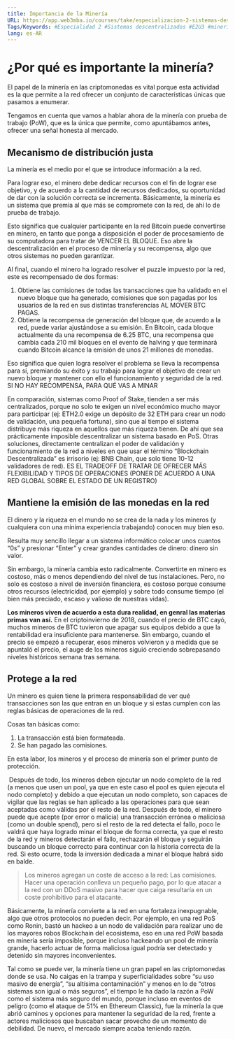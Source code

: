 ```yaml
---
title: Importancia de la Minería
URL: https://app.web3mba.io/courses/take/especializacion-2-sistemas-descentralizados/texts/37918342-01-importancia-de-la-mineria
Tags/Keywords: #Especialidad 2 #Sistemas descentralizados #E2U3 #mineria y seguridad en blockchain #mineria en blockchain #seguridad en blockchain #importancia de la mineria
lang: es-AR
---
```

# ¿Por qué es importante la minería?
El papel de la minería en las criptomonedas es vital porque esta actividad es la que permite a la red ofrecer un conjunto de características únicas que pasamos a enumerar.

Tengamos en cuenta que vamos a hablar ahora de la minería con prueba de trabajo (PoW), que es la única que permite, como apuntábamos antes, ofrecer una señal honesta al mercado.

## Mecanismo de distribución justa
La minería es el medio por el que se introduce información a la red. 

Para lograr eso, el minero debe dedicar recursos con el fin de lograr ese objetivo, y de acuerdo a la cantidad de recursos dedicados, su oportunidad de dar con la solución correcta se incrementa. Básicamente, la minería es un sistema que premia al que más se compromete con la red, de ahí lo de prueba de trabajo.

Esto significa que cualquier participante en la red Bitcoin puede convertirse en minero, en tanto que ponga a disposición el poder de procesamiento de su computadora para tratar de VENCER EL BLOQUE. Eso abre la descentralización en el proceso de minería y su recompensa, algo que otros sistemas no pueden garantizar. 

Al final, cuando el minero ha logrado resolver el puzzle impuesto por la red, este es recompensado de dos formas:
1. Obtiene las comisiones de todas las transacciones que ha validado en el nuevo bloque que ha generado, comisiones que son pagadas por los usuarios de la red en sus distintas transferencias AL MOVER BTC PAGAS. 
2. Obtiene la recompensa de generación del bloque que, de acuerdo a la red, puede variar ajustándose a su emisión. En Bitcoin, cada bloque actualmente da una recompensa de 6.25 BTC, una recompensa que cambia cada 210 mil bloques en el evento de halving y que terminará cuando Bitcoin alcance la emisión de unos 21 millones de monedas.

Eso significa que quien logra resolver el problema se lleva la recompensa para sí, premiando su éxito y su trabajo para lograr el objetivo de crear un nuevo bloque y mantener con ello el funcionamiento y seguridad de la red. SI NO HAY RECOMPENSA, PARA QUÉ VAS A MINAR

En comparación, sistemas como Proof of Stake, tienden a ser más centralizados, porque no solo te exigen un nivel económico mucho mayor para participar (ej: ETH2.0 exige un depósito de 32 ETH para crear un nodo de validación, una pequeña fortuna), sino que al tiempo el sistema distribuye más riqueza en aquellos que más riqueza tienen. De ahí que sea prácticamente imposible descentralizar un sistema basado en PoS. Otras soluciones, directamente centralizan el poder de validación y funcionamiento de la red a niveles en que usar el término “Blockchain Descentralizada” es irrisorio (ej: BNB Chain, que solo tiene 10-12 validadores de red). ES EL TRADEOFF DE TRATAR DE OFRECER MÁS FLEXIBILIDAD Y TIPOS DE OPERACIONES (PONER DE ACUERDO A UNA RED GLOBAL SOBRE EL ESTADO DE UN REGISTRO)

## Mantiene la emisión de las monedas en la red
El dinero y la riqueza en el mundo no se crea de la nada y los mineros (y cualquiera con una mínima experiencia trabajando) conocen muy bien eso.

Resulta muy sencillo llegar a un sistema informático colocar unos cuantos “0s” y presionar “Enter” y crear grandes cantidades de dinero: dinero sin valor. 

Sin embargo, la minería cambia esto radicalmente. Convertirte en minero es costoso, más o menos dependiendo del nivel de tus instalaciones. Pero, no solo es costoso a nivel de inversión financiera, es costoso porque consume otros recursos (electricidad, por ejemplo) y sobre todo consume tiempo (el bien más preciado, escaso y valioso de nuestras vidas).  

**Los mineros viven de acuerdo a esta dura realidad, en genral las materias primas van así.** En el criptoinvierno de 2018, cuando el precio de BTC cayó, muchos mineros de BTC tuvieron que apagar sus equipos debido a que la rentabilidad era insuficiente para mantenerse. Sin embargo, cuando el precio se empezó a recuperar, esos mineros volvieron y a medida que se apuntaló el precio, el auge de los mineros siguió creciendo sobrepasando niveles históricos semana tras semana. 

## Protege a la red
Un minero es quien tiene la primera responsabilidad de ver qué transacciones son las que entran en un bloque y si estas cumplen con las reglas básicas de operaciones de la red. 

Cosas tan básicas como:
1. La transacción está bien formateada. 
2. Se han pagado las comisiones. 

En esta labor, los mineros y el proceso de minería son el primer punto de protección.

 Después de todo, los mineros deben ejecutar un nodo completo de la red (a menos que usen un pool, ya que en este caso el pool es quien ejecuta el nodo completo) y debido a que ejecutan un nodo completo, son capaces de vigilar que las reglas se han aplicado a las operaciones para que sean aceptadas como válidas por el resto de la red. Después de todo, el minero puede que acepte (por error o malicia) una transacción errónea o maliciosa (como un double spend), pero si el resto de la red detecta el fallo, poco le valdrá que haya logrado minar el bloque de forma correcta, ya que el resto de la red y mineros detectarán el fallo, rechazarán el bloque y seguirán buscando un bloque correcto para continuar con la historia correcta de la red. Si esto ocurre, toda la inversión dedicada a minar el bloque habrá sido en balde.

> Los mineros agregan un coste de acceso a la red: Las comisiones.  
> Hacer una operación conlleva un pequeño pago, por lo que atacar a la red con un DDoS masivo para hacer que caiga resultaría en un coste prohibitivo para el atacante. 

Básicamente, la minería convierte a la red en una fortaleza inexpugnable, algo que otros protocolos no pueden decir. Por ejemplo, en una red PoS como Ronin, bastó un hackeo a un nodo de validación para realizar uno de los mayores robos Blockchain del ecosistema, eso en una red PoW basada en minería sería imposible, porque incluso hackeando un pool de minería grande, hacerlo actuar de forma maliciosa igual podría ser detectado y detenido sin mayores inconvenientes.

Tal como se puede ver, la minería tiene un gran papel en las criptomonedas donde se usa. No caigas en la trampa y superficialidades sobre “su uso masivo de energía”, “su altísima contaminación” y menos en lo de “otros sistemas son igual o más seguros”, el tiempo le ha dado la razón a PoW como el sistema más seguro del mundo, porque incluso en eventos de peligro (como el ataque de 51% en Ethereum Classic), fue la minería la que abrió caminos y opciones para mantener la seguridad de la red, frente a actores maliciosos que buscaban sacar provecho de un momento de debilidad. De nuevo, el mercado siempre acaba teniendo razón.